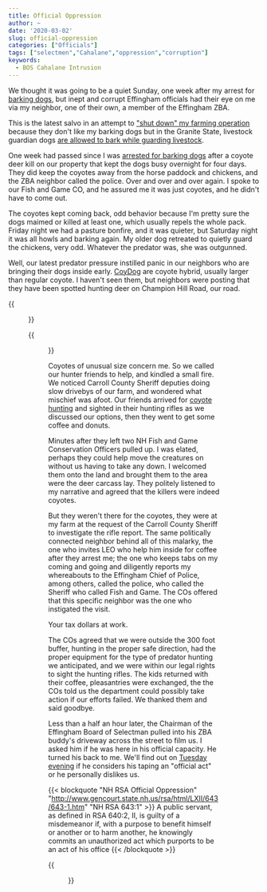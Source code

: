 ```yaml
---
title: Official Oppression
author: ~
date: '2020-03-02'
slug: official-oppression
categories: ["Officials"]
tags: ["selectmen","Cahalane","oppression","corruption"]
keywords:
  - BOS Cahalane Intrusion
---
```


We thought it was going to be a quiet Sunday, one week after my arrest for [barking dogs](http://www.gencourt.state.nh.us/rsa/html/xlv/466/466-31.htm), but inept and corrupt Effingham officials had their eye on me via my neighbor, one of their own, a member of the Effingham ZBA.  

This is the latest salvo in an attempt to ["shut down" my farming operation](https://effinghamburghers.github.io/2020/corrupt-officials-take-a-new-tack/) because they don't like my barking dogs but in the Granite State, livestock guardian dogs [are allowed to bark while guarding livestock](http://www.gencourt.state.nh.us/rsa/html/xlv/466/466-31.htm).  

One week had passed since I was [arrested for barking dogs](https://granitegrok.com/blog/2020/02/corruption-in-carroll-county-new-hampshire) after a coyote deer kill on our property that kept the dogs busy overnight for four days. They did keep the coyotes away from the horse paddock and chickens, and the ZBA neighbor called the police. Over and over and over again. I spoke to our Fish and Game CO, and he assured me it was just coyotes, and he didn't have to come out.

The coyotes kept coming back, odd behavior because I'm pretty sure the dogs maimed or killed at least one, which usually repels the whole pack. Friday night we had a pasture bonfire, and it was quieter, but Saturday night it was all howls and barking again. My older dog retreated to quietly guard the chickens, very odd. Whatever the predator was, she was outgunned.  

Well, our latest predator pressure instilled panic in our neighbors who are bringing their dogs inside early. [CoyDog](https://en.wikipedia.org/wiki/Coywolf) are coyote hybrid, usually larger than regular coyote. I haven't seen them, but neighbors were posting that they have been spotted hunting deer on Champion Hill Road, our road.   

{{<figure src="/img/2020-03-01.png" title="From 'Beautiful Effingham' facebook Page">}}

{{<figure src="/img/2020-03-01 (1).png" title="From 'Beautiful Effingham' facebook Page">}}

Coyotes of unusual size concern me. So we called our hunter friends to help, and kindled a small fire. We noticed Carroll County Sheriff deputies doing slow drivebys of our farm, and wondered what mischief was afoot. Our friends arrived for [coyote hunting](https://www.wildlife.state.nh.us/hunting/small-game-season.html) and sighted in their hunting rifles as we discussed our options, then they went to get some coffee and donuts.  

Minutes after they left two NH Fish and Game Conservation Officers pulled up. I was elated, perhaps they could help move the creatures on without us having to take any down. I welcomed them onto the land and brought them to the area were the deer carcass lay. They politely listened to my narrative and agreed that the killers were indeed coyotes.  

But they weren't there for the coyotes, they were at my farm at the request of the Carroll County Sheriff to investigate the rifle report. The same politically connected neighbor behind all of this malarky, the one who invites LEO who help him inside for coffee after they arrest me; the one who keeps tabs on my coming and going and diligently reports my whereabouts to the Effingham Chief of Police, among others, called the police, who called the Sheriff who called Fish and Game. The COs offered that this specific neighbor was the one who instigated the visit.    

Your tax dollars at work.  

The COs agreed that we were outside the 300 foot buffer, hunting in the proper safe direction, had the proper equipment for the type of predator hunting we anticipated, and we were within our legal rights to sight the hunting rifles. The kids returned with their coffee, pleasantries were exchanged, the the COs told us the department could possibly take action if our efforts failed. We thanked them and said goodbye.  

Less than a half an hour later, the Chairman of the Effingham Board of Selectman pulled into his ZBA buddy's driveway across the street to film us. I asked him if he was here in his official capacity. He turned his back to me. We'll find out on [Tuesday evening](https://www.effinghamnh.net/board-of-selectmen/) if he considers his taping an "official act" or he personally dislikes us. 

{{< blockquote "NH RSA Official Oppression" "http://www.gencourt.state.nh.us/rsa/html/LXII/643/643-1.htm" "NH RSA 643:1" >}}
A public servant, as defined in RSA 640:2, II, is guilty of a misdemeanor if, with a purpose to benefit himself or another or to harm another, he knowingly commits an unauthorized act which purports to be an act of his office {{< /blockquote >}}

{{<figure src="/img/IMG_20200301_141557.jpg" title="Mike Cahalane, Chair Effingham Board of Selectman, videos our farm while parked in John Peter Davis (ZBA) driveway">}}


<!--more-->
